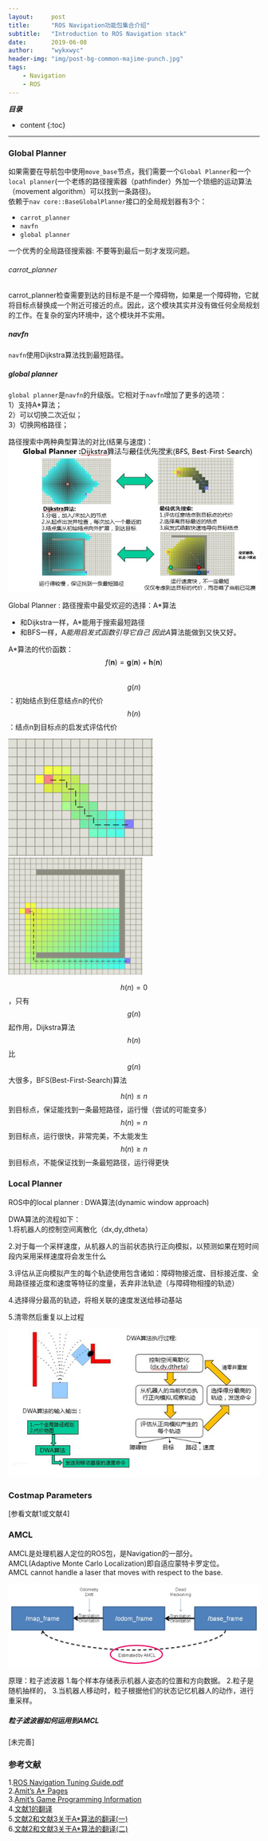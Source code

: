 ```yaml
---
layout:     post
title:      "ROS Navigation功能包集合介绍"
subtitle:   "Introduction to ROS Navigation stack"
date:       2019-06-08
author:     "wykxwyc"
header-img: "img/post-bg-common-majime-punch.jpg"
tags:
    - Navigation
    - ROS
---
```


___目录___

* content
{:toc}

---

### Global Planner
如果需要在导航包中使用`move_base`节点，我们需要一个`Global Planner`和一个`local planner`(一个老练的路径搜索器（pathfinder）外加一个琐细的运动算法（movement algorithm）可以找到一条路径)。      
依赖于`nav core::BaseGlobalPlanner`接口的全局规划器有3个：      
* `carrot_planner`
* `navfn`
* `global planner`      

一个优秀的全局路径搜索器: 不要等到最后一刻才发现问题。

###### carrot_planner
carrot_planner检查需要到达的目标是不是一个障碍物，如果是一个障碍物，它就将目标点替换成一个附近可接近的点。因此，这个模块其实并没有做任何全局规划的工作。在复杂的室内环境中，这个模块并不实用。

##### navfn
`navfn`使用Dijkstra算法找到最短路径。      

##### global planner
`global planner`是`navfn`的升级版。它相对于`navfn`增加了更多的选项：      
1）支持A*算法；      
2）可以切换二次近似；      
3）切换网格路径；      

路径搜索中两种典型算法的对比(结果与速度)：
![dijkstra-BFS](/img/in-post/post-ROS-Navigation/dijkstra-BFS.jpg)

Global Planner : 路径搜索中最受欢迎的选择：A*算法      
* 和Dijkstra一样，A*能用于搜索最短路径
* 和BFS一样，A*能用启发式函数引导它自己
因此A*算法能做到又快又好。

A*算法的代价函数：      
$$
f(\boldsymbol{n})=\boldsymbol{g}(\boldsymbol{n})+\boldsymbol{h}(\boldsymbol{n})
$$      
$$
g(n)
$$
：初始结点到任意结点n的代价      
$$
h(n)
$$
：结点n到目标点的启发式评估代价

![A-star-1](/img/in-post/post-ROS-Navigation/A-star-1.png)      ![A-star-2](/img/in-post/post-ROS-Navigation/A-star-2.png)      

$$
h(n)=0
$$
，只有
$$
g(n)
$$
起作用，Dijkstra算法      
$$
h(n)
$$
比
$$
g(n)
$$
大很多，BFS(Best-First-Search)算法      

$$
h(n) \leq n
$$
到目标点，保证能找到一条最短路径，运行慢（尝试的可能变多）      
$$
h(n) = n
$$
到目标点，运行很快，非常完美，不太能发生      
$$
h(n) \geq n
$$
到目标点，不能保证找到一条最短路径，运行得更快      



### Local Planner
ROS中的local planner : DWA算法(dynamic window approach)      

DWA算法的流程如下：      
1.将机器人的控制空间离散化（dx,dy,dtheta）

2.对于每一个采样速度，从机器人的当前状态执行正向模拟，以预测如果在短时间段内采用采样速度将会发生什么

3.评估从正向模拟产生的每个轨迹使用包含诸如：障碍物接近度、目标接近度、全局路径接近度和速度等特征的度量，丢弃非法轨迹（与障碍物相撞的轨迹）

4.选择得分最高的轨迹，将相关联的速度发送给移动基站

5.清零然后重复以上过程


![DWA算法的介绍](/img/in-post/post-ROS-Navigation/dwa.jpg)      


### Costmap Parameters
[参看文献1或文献4]


### AMCL
AMCL是处理机器人定位的ROS包，是Navigation的一部分。      
AMCL(Adaptive Monte Carlo Localization)即自适应蒙特卡罗定位。      
AMCL cannot handle a laser that moves with respect to the base.      

![](/img/in-post/post-ROS-Navigation/amcl-frame.jpg)      

原理：粒子滤波器
1.每个样本存储表示机器人姿态的位置和方向数据。
2.粒子是随机抽样的，
3.当机器人移动时，粒子根据他们的状态记忆机器人的动作，进行重采样。

##### 粒子滤波器如何运用到AMCL
[未完善]


### 参考文献
1.[ROS Navigation Tuning Guide.pdf](https://github.com/wykxwyc/wykxwyc.github.io/blob/master/files/ROS%20Navigation%20Tuning%20Guide.pdf)      
2.[Amit’s A* Pages](http://theory.stanford.edu/~amitp/GameProgramming/)      
3.[Amit’s Game Programming Information](http://www-cs-students.stanford.edu/%7Eamitp/gameprog.html#Paths)      
4.[文献1的翻译](https://blog.csdn.net/zong596568821xp/article/details/77934688)      
5.[文献2和文献3关于A*算法的翻译(一)](https://blog.csdn.net/denghecsdn/article/details/78778769)      
6.[文献2和文献3关于A*算法的翻译(二)](https://blog.csdn.net/b2b160/article/details/4057781)      
